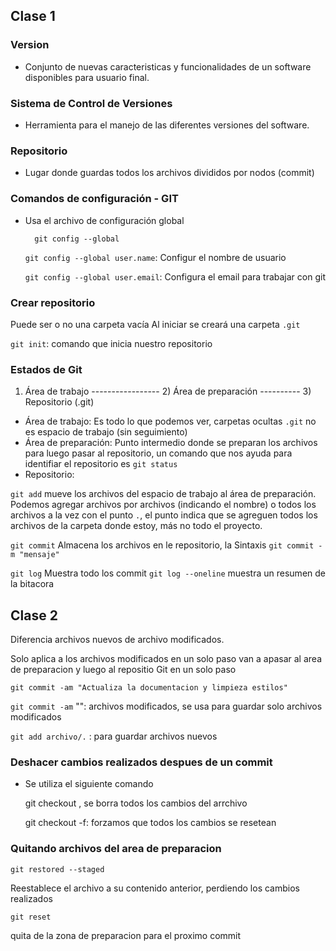 ## Clase 1 

### Version
- Conjunto de nuevas caracteristicas y funcionalidades de un software disponibles para usuario final.

### Sistema de Control de Versiones
- Herramienta para el manejo de las diferentes versiones del software.

### Repositorio
- Lugar donde guardas todos los archivos divididos por nodos (commit)

### Comandos de configuración - GIT
- Usa el archivo de configuración global

        git config --global

    `git config --global user.name`:  Configur el nombre de usuario 

    `git config --global user.email`: Configura el email para trabajar con git

### Crear repositorio
Puede ser o no una carpeta vacía
Al iniciar se creará una carpeta `.git`

`git init`: comando que inicia nuestro repositorio

### Estados de Git

1) Área de trabajo  ----------------- 2) Área de preparación ----------  3) Repositorio (.git)

- Área de trabajo: Es todo lo que podemos ver, carpetas ocultas `.git` no es espacio de trabajo (sin seguimiento)   
- Área de preparación: Punto intermedio donde se preparan los archivos para luego pasar al repositorio, un comando que nos ayuda para identifiar el repositorio es `git status`
- Repositorio: 

`git add` mueve los archivos del espacio de trabajo al área de preparación. Podemos agregar archivos por archivos (indicando el nombre) o todos los  archivos a la vez con el punto `.`, el punto indica que se agreguen todos los archivos de la carpeta donde estoy, más no todo el proyecto.

`git commit` Almacena los archivos en le repositorio, la Sintaxis `git commit -m "mensaje"`

`git log` Muestra todo los commit
`git log --oneline` muestra un resumen de la bitacora

## Clase 2

Diferencia archivos nuevos de archivo modificados.

Solo aplica a los archivos modificados en un solo paso van a apasar al area de preparacion y luego al repositio Git en un solo paso

    git commit -am "Actualiza la documentacion y limpieza estilos"

`git commit -am` "": archivos modificados, se usa para guardar solo archivos modificados

`git add archivo/.` : para guardar archivos nuevos


### Deshacer cambios realizados despues de un commit
- Se utiliza el siguiente comando

    git checkout <nombre del archivo>, se borra todos los cambios del arrchivo
    
    git checkout -f: forzamos que todos los cambios se resetean

### Quitando archivos del area de preparacion

    git restored --staged

Reestablece el archivo a su contenido anterior, perdiendo los cambios realizados

    git reset

quita de la zona de preparacion para el proximo commit